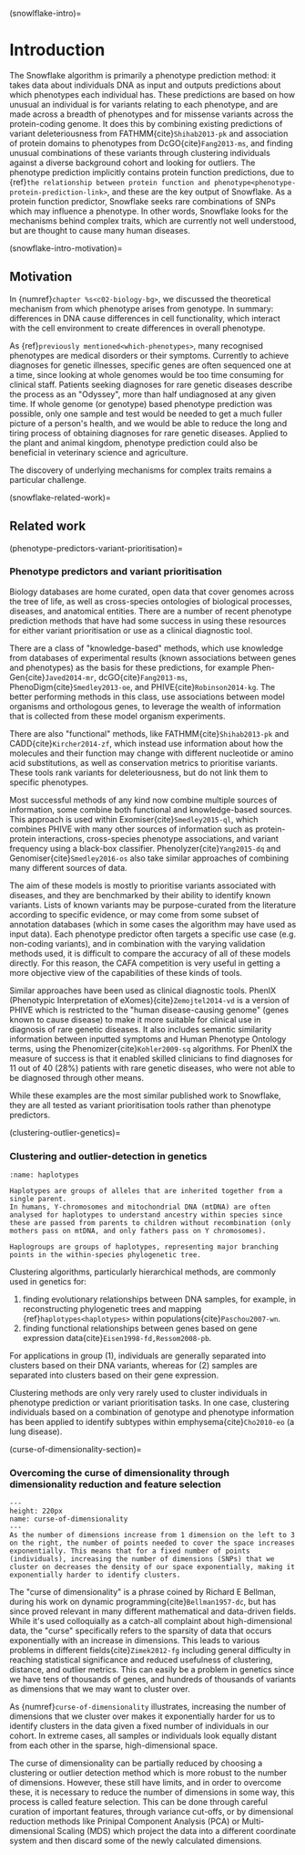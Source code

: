 (snowlflake-intro)=
# Introduction
The Snowflake algorithm is primarily a phenotype prediction method: it takes data about individuals DNA as input and outputs predictions about which phenotypes each individual has. 
These predictions are based on how unusual an individual is for variants relating to each phenotype, and are made across a breadth of phenotypes and for missense variants across the protein-coding genome. 
It does this by combining existing predictions of variant deleteriousness from FATHMM{cite}`Shihab2013-pk` and association of protein domains to phenotypes from DcGO{cite}`Fang2013-ms`, and finding unusual combinations of these variants through clustering individuals against a diverse background cohort and looking for outliers.
The phenotype prediction implicitly contains protein function predictions, due to {ref}`the relationship between protein function and phenotype<phenotype-protein-prediction-link>`, and these are the key output of Snowflake.
As a protein function predictor, Snowflake seeks rare combinations of SNPs which may influence a phenotype.
In other words, Snowflake looks for the mechanisms behind complex traits, which are currently not well understood, but are thought to cause many human diseases. 

(snowflake-intro-motivation)=
## Motivation
[//]: # (TODO: Cite odyssey of diagnosis and >50% undiagnosed)
In {numref}`chapter %s<c02-biology-bg>`, we discussed the theoretical mechanism from which phenotype arises from genotype.
In summary: differences in DNA cause differences in cell functionality, which interact with the cell environment to create differences in overall phenotype. 

As {ref}`previously mentioned<which-phenotypes>`, many recognised phenotypes are medical disorders or their symptoms. 
Currently to achieve diagnoses for genetic illnesses, specific genes are often sequenced one at a time, since looking at whole genomes would be too time consuming for clinical staff. 
Patients seeking diagnoses for rare genetic diseases describe the process as an "Odyssey", more than half undiagnosed at any given time.
If whole genome (or genotype) based phenotype prediction was possible, only one sample and test would be needed to get a much fuller picture of a person's health, and we would be able to reduce the long and tiring process of obtaining diagnoses for rare genetic diseases.
Applied to the plant and animal kingdom, phenotype prediction could also be beneficial in veterinary science and agriculture.

[//]: # (TODO: Dicuss complex traits, missing/hidden heritability)
The discovery of underlying mechanisms for complex traits remains a particular challenge.

(snowflake-related-work)=
## Related work

(phenotype-predictors-variant-prioritisation)=
### Phenotype predictors and variant prioritisation
Biology databases are home curated, open data that cover genomes across the tree of life, as well as cross-species ontologies of biological processes, diseases, and anatomical entities. 
There are a number of recent phenotype prediction methods that have had some success in using these resources for either variant prioritisation or use as a clinical diagnostic tool.

There are a class of "knowledge-based" methods, which use knowledge from databases of experimental results (known associations between genes and phenotypes) as the basis for these predictions, for example Phen-Gen{cite}`Javed2014-mr`, dcGO{cite}`Fang2013-ms`, PhenoDigm{cite}`Smedley2013-oe`, and PHIVE{cite}`Robinson2014-kg`.
The better performing methods in this class, use associations between model organisms and orthologous genes, to leverage the wealth of information that is collected from these model organism experiments.

There are also "functional" methods, like FATHMM{cite}`Shihab2013-pk` and CADD{cite}`Kircher2014-zf`, which instead use information about how the molecules and their function may change with different nucleotide or amino acid substitutions, as well as conservation metrics to prioritise variants.
These tools rank variants for deleteriousness, but do not link them to specific phenotypes.

Most successful methods of any kind now combine multiple sources of information, some combine both functional and knowledge-based sources.
This approach is used within Exomiser{cite}`Smedley2015-ql`, which combines PHIVE with many other sources of information such as protein-protein interactions, cross-species phenotype associations, and variant frequency using a black-box classifier.
Phenolyzer{cite}`Yang2015-dq` and Genomiser{cite}`Smedley2016-os` also take similar approaches of combining many different sources of data.

[//]: # (TODO: Cross-ref to CAFA)
The aim of these models is mostly to prioritise variants associated with diseases, and they are benchmarked by their ability to identify known variants.
Lists of known variants may be purpose-curated from the literature according to specific evidence, or may come from some subset of annotation databases (which in some cases the algorithm may have used as input data).
Each phenotype predictor often targets a specific use case (e.g. non-coding variants), and in combination with the varying validation methods used, it is difficult to compare the accuracy of all of these models directly.
For this reason, the CAFA competition is very useful in getting a more objective view of the capabilities of these kinds of tools.

[//]: # (TODO: BRIEF SUMMARY OF %S IN CAFA)  

Similar approaches have been used as clinical diagnostic tools. 
PhenIX (Phenotypic Interpretation of eXomes){cite}`Zemojtel2014-vd` is a version of PHIVE which is restricted to the "human disease-causing genome" (genes known to cause disease) to make it more suitable for clinical use in diagnosis of rare genetic diseases. 
It also includes semantic similarity information between inputted symptoms and Human Phenotype Ontology terms, using the Phenomizer{cite}`Kohler2009-sq` algorithms. 
For PhenIX the measure of success is that it enabled skilled clinicians to find diagnoses for 11 out of 40 (28%) patients with rare genetic diseases, who were not able to be diagnosed through other means.

[//]: # (TODO: Check which CAGI things are published)
While these examples are the most similar published work to Snowflake, they are all tested as variant prioritisation tools rather than phenotype predictors.

(clustering-outlier-genetics)=
### Clustering and outlier-detection in genetics
[//]: # (TODO: Maybe move haplotypes/haplogroups to background: variation within populations?)
[//]: # (TODO: Have I explained clustering anywhere? Should I explain that in some detail here?)

```{margin} Haplotypes and haplogroups
:name: haplotypes

Haplotypes are groups of alleles that are inherited together from a single parent.
In humans, Y-chromosomes and mitochondrial DNA (mtDNA) are often analysed for haplotypes to understand ancestry within species since these are passed from parents to children without recombination (only mothers pass on mtDNA, and only fathers pass on Y chromosomes).

Haplogroups are groups of haplotypes, representing major branching points in the within-species phylogenetic tree.
```

Clustering algorithms, particularly hierarchical methods, are commonly used in genetics for:
 1. finding evolutionary relationships between DNA samples, for example, in reconstructing phylogenetic trees and mapping {ref}`haplotypes<haplotypes>` within populations{cite}`Paschou2007-wn`.
 2. finding functional relationships between genes based on gene expression data{cite}`Eisen1998-fd,Ressom2008-pb`.

For applications in group (1), individuals are generally separated into clusters based on their DNA variants, whereas for (2) samples are separated into clusters based on their gene expression.

[//]: # (TODO: write - the use of clustering methods in phenotype prediction is rare, maybe even novel, cite CAGI)
 
Clustering methods are only very rarely used to cluster individuals in phenotype prediction or variant prioritisation tasks.
In one case, clustering individuals based on a combination of genotype and phenotype information has been applied to identify subtypes within emphysema{cite}`Cho2010-eo` (a lung disease).

(curse-of-dimensionality-section)=
### Overcoming the curse of dimensionality through dimensionality reduction and feature selection

[//]: # (TODO: Figure below not rendering)

```{figure} ../images/curse-of-dimensionality.png
---
height: 220px
name: curse-of-dimensionality
---
As the number of dimensions increase from 1 dimension on the left to 3 on the right, the number of points needed to cover the space increases exponentially. This means that for a fixed number of points (individuals), increasing the number of dimensions (SNPs) that we cluster on decreases the density of our space exponentially, making it exponentially harder to identify clusters. 
```

The "curse of dimensionality" is a phrase coined by Richard E Bellman, during his work on dynamic programming{cite}`Bellman1957-dc`, but has since proved relevant in many different mathematical and data-driven fields. 
While it's used colloquially as a catch-all complaint about high-dimensional data, the "curse" specifically refers to the sparsity of data that occurs exponentially with an increase in dimensions. 
This leads to various problems in different fields{cite}`Zimek2012-fg` including general difficulty in reaching statistical significance and reduced usefulness of clustering, distance, and outlier metrics.
This can easily be a problem in genetics since we have tens of thousands of genes, and hundreds of thousands of variants as dimensions that we may want to cluster over.

As {numref}`curse-of-dimensionality` illustrates, increasing the number of dimensions that we cluster over makes it exponentially harder for us to identify clusters in the data given a fixed number of individuals in our cohort. 
In extreme cases, all samples or individuals look equally distant from each other in the sparse, high-dimensional space.

The curse of dimensionality can be partially reduced by choosing a clustering or outlier detection method which is more robust to the number of dimensions. 
However, these still have limits, and in order to overcome these, it is necessary to reduce the number of dimensions in some way, this process is called feature selection.
This can be done through careful curation of important features, through variance cut-offs, or by dimensional reduction methods like Prinipal Component Analysis (PCA) or Multi-dimensional Scaling (MDS) which project the data into a different coordinate system and then discard some of the newly calculated dimensions.

<!--
### Summary
[//]: # (TODO: Big up themes of multi-omics, comibing different sources of data)
-->
